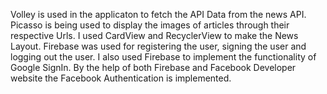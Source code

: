 Volley is used in the applicaton to fetch the API Data from the news API.
Picasso is being used to display the images of articles through their respective Urls.
I used CardView and RecyclerView to make the News Layout.
Firebase was used for registering the user, signing the user and logging out the user. I also used Firebase to implement the functionality of Google SignIn.
By the help of both Firebase and Facebook Developer website the Facebook Authentication is implemented.
